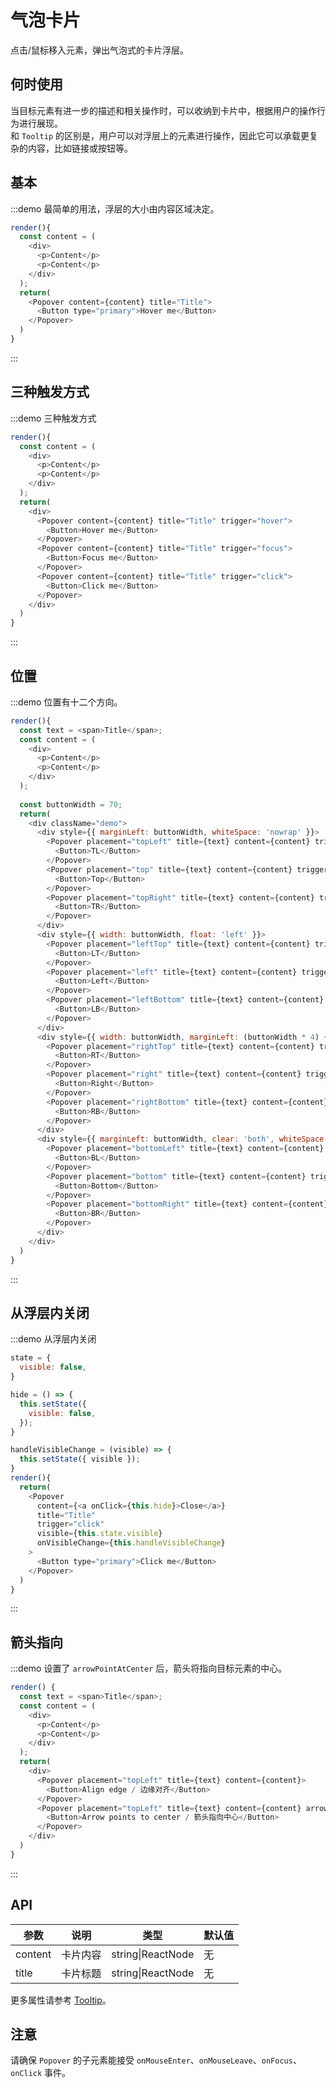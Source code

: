 # 气泡卡片

点击/鼠标移入元素，弹出气泡式的卡片浮层。

## 何时使用

当目标元素有进一步的描述和相关操作时，可以收纳到卡片中，根据用户的操作行为进行展现。

和 `Tooltip` 的区别是，用户可以对浮层上的元素进行操作，因此它可以承载更复杂的内容，比如链接或按钮等。

## 基本

:::demo 最简单的用法，浮层的大小由内容区域决定。

```js
render(){
  const content = (
    <div>
      <p>Content</p>
      <p>Content</p>
    </div>
  );
  return(
    <Popover content={content} title="Title">
      <Button type="primary">Hover me</Button>
    </Popover>
  )
}
```
:::

<style>
p {
  margin: 0;
}
</style>

## 三种触发方式

:::demo 三种触发方式

```js
render(){
  const content = (
    <div>
      <p>Content</p>
      <p>Content</p>
    </div>
  );
  return(
    <div>
      <Popover content={content} title="Title" trigger="hover">
        <Button>Hover me</Button>
      </Popover>
      <Popover content={content} title="Title" trigger="focus">
        <Button>Focus me</Button>
      </Popover>
      <Popover content={content} title="Title" trigger="click">
        <Button>Click me</Button>
      </Popover>
    </div>
  )
}
```
:::

## 位置

:::demo 位置有十二个方向。

```js
render(){
  const text = <span>Title</span>;
  const content = (
    <div>
      <p>Content</p>
      <p>Content</p>
    </div>
  );
  
  const buttonWidth = 70;
  return(
    <div className="demo">
      <div style={{ marginLeft: buttonWidth, whiteSpace: 'nowrap' }}>
        <Popover placement="topLeft" title={text} content={content} trigger="click">
          <Button>TL</Button>
        </Popover>
        <Popover placement="top" title={text} content={content} trigger="click">
          <Button>Top</Button>
        </Popover>
        <Popover placement="topRight" title={text} content={content} trigger="click">
          <Button>TR</Button>
        </Popover>
      </div>
      <div style={{ width: buttonWidth, float: 'left' }}>
        <Popover placement="leftTop" title={text} content={content} trigger="click">
          <Button>LT</Button>
        </Popover>
        <Popover placement="left" title={text} content={content} trigger="click">
          <Button>Left</Button>
        </Popover>
        <Popover placement="leftBottom" title={text} content={content} trigger="click">
          <Button>LB</Button>
        </Popover>
      </div>
      <div style={{ width: buttonWidth, marginLeft: (buttonWidth * 4) + 24 }}>
        <Popover placement="rightTop" title={text} content={content} trigger="click">
          <Button>RT</Button>
        </Popover>
        <Popover placement="right" title={text} content={content} trigger="click">
          <Button>Right</Button>
        </Popover>
        <Popover placement="rightBottom" title={text} content={content} trigger="click">
          <Button>RB</Button>
        </Popover>
      </div>
      <div style={{ marginLeft: buttonWidth, clear: 'both', whiteSpace: 'nowrap' }}>
        <Popover placement="bottomLeft" title={text} content={content} trigger="click">
          <Button>BL</Button>
        </Popover>
        <Popover placement="bottom" title={text} content={content} trigger="click">
          <Button>Bottom</Button>
        </Popover>
        <Popover placement="bottomRight" title={text} content={content} trigger="click">
          <Button>BR</Button>
        </Popover>
      </div>
    </div>
  )
}
```
:::

<style>
.demo-block .demo {
  overflow: auto;
}
.demo-block .ant-btn {
  margin-right: 8px;
  margin-bottom: 8px;
}
.demo-block .demo .ant-btn {
  width: 70px;
  text-align: center;
  padding: 0;
}
</style>

## 从浮层内关闭

:::demo 从浮层内关闭

```js
state = {
  visible: false,
}

hide = () => {
  this.setState({
    visible: false,
  });
}

handleVisibleChange = (visible) => {
  this.setState({ visible });
}
render(){
  return(
    <Popover
      content={<a onClick={this.hide}>Close</a>}
      title="Title"
      trigger="click"
      visible={this.state.visible}
      onVisibleChange={this.handleVisibleChange}
    >
      <Button type="primary">Click me</Button>
    </Popover>
  )
}
```
:::

## 箭头指向

:::demo 设置了 `arrowPointAtCenter` 后，箭头将指向目标元素的中心。

```js
render() {
  const text = <span>Title</span>;
  const content = (
    <div>
      <p>Content</p>
      <p>Content</p>
    </div>
  );
  return(
    <div>
      <Popover placement="topLeft" title={text} content={content}>
        <Button>Align edge / 边缘对齐</Button>
      </Popover>
      <Popover placement="topLeft" title={text} content={content} arrowPointAtCenter>
        <Button>Arrow points to center / 箭头指向中心</Button>
      </Popover>
    </div>
  )
}
```
:::

## API

| 参数 | 说明 | 类型 | 默认值 |
| --- | --- | --- | --- |
| content | 卡片内容 | string\|ReactNode | 无 |
| title | 卡片标题 | string\|ReactNode | 无 |

更多属性请参考 [Tooltip](#/components/tooltip)。

## 注意

请确保 `Popover` 的子元素能接受 `onMouseEnter`、`onMouseLeave`、`onFocus`、`onClick` 事件。

